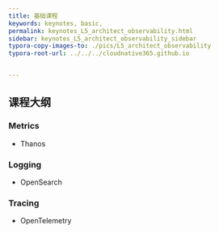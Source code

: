 ```yaml
---
title: 基础课程
keywords: keynotes, basic, 
permalink: keynotes_L5_architect_observability.html
sidebar: keynotes_L5_architect_observability_sidebar
typora-copy-images-to: ./pics/L5_architect_observability
typora-root-url: ../../../cloudnative365.github.io


---
```


## 课程大纲

### Metrics

+ Thanos

### Logging

+ OpenSearch

### Tracing

+ OpenTelemetry